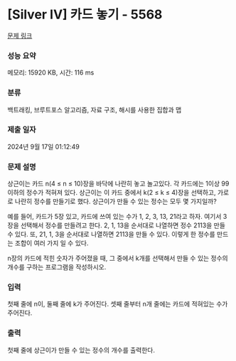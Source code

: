 # [Silver IV] 카드 놓기 - 5568 

[문제 링크](https://www.acmicpc.net/problem/5568) 

### 성능 요약

메모리: 15920 KB, 시간: 116 ms

### 분류

백트래킹, 브루트포스 알고리즘, 자료 구조, 해시를 사용한 집합과 맵

### 제출 일자

2024년 9월 17일 01:12:49

### 문제 설명

<p>상근이는 카드 n(4 ≤ n ≤ 10)장을 바닥에 나란히 놓고 놀고있다. 각 카드에는 1이상 99이하의 정수가 적혀져 있다. 상근이는 이 카드 중에서 k(2 ≤ k ≤ 4)장을 선택하고, 가로로 나란히 정수를 만들기로 했다. 상근이가 만들 수 있는 정수는 모두 몇 가지일까?</p>

<p>예를 들어, 카드가 5장 있고, 카드에 쓰여 있는 수가 1, 2, 3, 13, 21라고 하자. 여기서 3장을 선택해서 정수를 만들려고 한다. 2, 1, 13을 순서대로 나열하면 정수 2113을 만들 수 있다. 또, 21, 1, 3을 순서대로 나열하면 2113을 만들 수 있다. 이렇게 한 정수를 만드는 조합이 여러 가지 일 수 있다.</p>

<p>n장의 카드에 적힌 숫자가 주어졌을 때, 그 중에서 k개를 선택해서 만들 수 있는 정수의 개수를 구하는 프로그램을 작성하시오.</p>

### 입력 

 <p>첫째 줄에 n이, 둘째 줄에 k가 주어진다. 셋째 줄부터 n개 줄에는 카드에 적혀있는 수가 주어진다.</p>

### 출력 

 <p>첫째 줄에 상근이가 만들 수 있는 정수의 개수를 출력한다.</p>

